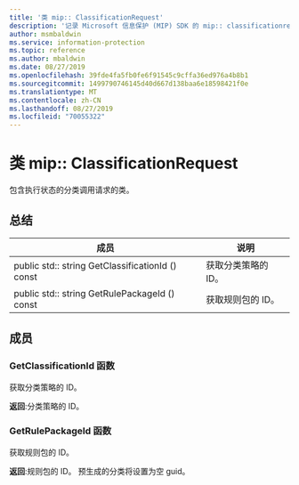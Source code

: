 ```yaml
---
title: '类 mip:: ClassificationRequest'
description: '记录 Microsoft 信息保护 (MIP) SDK 的 mip:: classificationrequest 类。'
author: msmbaldwin
ms.service: information-protection
ms.topic: reference
ms.author: mbaldwin
ms.date: 08/27/2019
ms.openlocfilehash: 39fde4fa5fb0fe6f91545c9cffa36ed976a4b8b1
ms.sourcegitcommit: 1499790746145d40d667d138baa6e18598421f0e
ms.translationtype: MT
ms.contentlocale: zh-CN
ms.lasthandoff: 08/27/2019
ms.locfileid: "70055322"
---
```

# <a name="class-mipclassificationrequest"></a>类 mip:: ClassificationRequest 
包含执行状态的分类调用请求的类。
  
## <a name="summary"></a>总结
 成员                        | 说明                                
--------------------------------|---------------------------------------------
public std:: string GetClassificationId () const  |  获取分类策略的 ID。
public std:: string GetRulePackageId () const  |  获取规则包的 ID。
  
## <a name="members"></a>成员
  
### <a name="getclassificationid-function"></a>GetClassificationId 函数
获取分类策略的 ID。

  
**返回**:分类策略的 ID。
  
### <a name="getrulepackageid-function"></a>GetRulePackageId 函数
获取规则包的 ID。

  
**返回**:规则包的 ID。 预生成的分类将设置为空 guid。